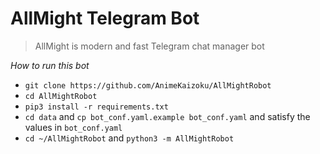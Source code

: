 
# AllMight Telegram Bot

>  AllMight is modern and fast Telegram chat manager bot

    
*How to run this bot*
- `git clone https://github.com/AnimeKaizoku/AllMightRobot`
- `cd AllMightRobot`
- `pip3 install -r requirements.txt`
- `cd data` and `cp bot_conf.yaml.example bot_conf.yaml` and satisfy the values in `bot_conf.yaml`
- `cd ~/AllMightRobot` and  `python3 -m AllMightRobot`

